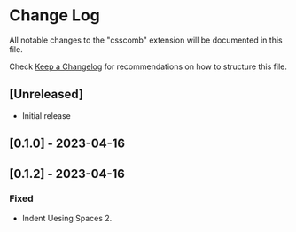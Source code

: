 # Change Log

All notable changes to the "csscomb" extension will be documented in this file.

Check [Keep a Changelog](http://keepachangelog.com/) for recommendations on how to structure this file.

## [Unreleased]

- Initial release 

## [0.1.0] - 2023-04-16

## [0.1.2] - 2023-04-16

### Fixed
- Indent Uesing Spaces 2.
